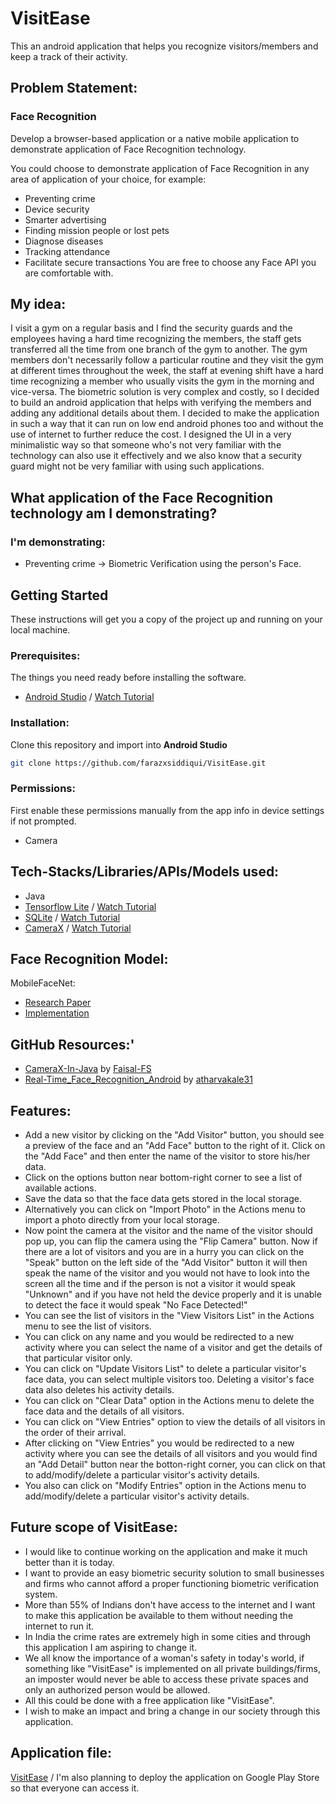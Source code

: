 # VisitEase
This an android application that helps you recognize visitors/members and keep a track of their activity.

## Problem Statement:
### Face Recognition
Develop a browser-based application or a native mobile application to demonstrate application of Face Recognition technology.

You could choose to demonstrate application of Face Recognition in any area of application of your choice, for example:

* Preventing crime
* Device security
* Smarter advertising
* Finding mission people or lost pets
* Diagnose diseases
* Tracking attendance
* Facilitate secure transactions
You are free to choose any Face API you are comfortable with.

## My idea:
I visit a gym on a regular basis and I find the security guards and the employees having a hard time recognizing
the members, the staff gets transferred all the time from one branch of the gym to another. The gym members don't necessarily follow
a particular routine and they visit the gym at different times throughout the week, the staff at evening shift have a hard time recognizing
a member who usually visits the gym in the morning and vice-versa.
The biometric solution is very complex and costly, so I decided to build an android application that helps with verifying the members
and adding any additional details about them.
I decided to make the application in such a way that it can run on low end android phones too and without the use of internet to further reduce the cost.
I designed the UI in a very minimalistic way so that someone who's not very familiar with the technology can also use it effectively and we also know
that a security guard might not be very familiar with using such applications.

## What application of the Face Recognition technology am I demonstrating?
### I'm demonstrating:
* Preventing crime -> Biometric Verification using the person's Face.

## Getting Started
These instructions will get you a copy of the project up and running on your local machine.

### Prerequisites:
The things you need ready before installing the software.
* [Android Studio](https://developer.android.com/studio/intro) / [Watch Tutorial](https://www.youtube.com/watch?v=5LMRbAiRkdY)

### Installation:
Clone this repository and import into **Android Studio**
```bash
git clone https://github.com/farazxsiddiqui/VisitEase.git
```

### Permissions:
First enable these permissions manually from the app info in device settings if not prompted.
* Camera

## Tech-Stacks/Libraries/APIs/Models used:
* Java
* [Tensorflow Lite](https://www.tensorflow.org/lite/android) / [Watch Tutorial](https://www.youtube.com/watch?v=s_XOVkjXQbU&t=874s)
* [SQLite](https://www.sqlite.org/docs.html) / [Watch Tutorial](https://www.youtube.com/playlist?list=PLSrm9z4zp4mGK0g_0_jxYGgg3os9tqRUQ)
* [CameraX](https://developer.android.com/training/camerax) / [Watch Tutorial](https://www.youtube.com/watch?v=IrwhjDtpIU0&t=1s)

## Face Recognition Model: 
MobileFaceNet:
* [Research Paper](https://drive.google.com/file/d/1rrdEO7VSBviZQSjvADM74SjCz-m4r-6c/view?usp=sharing)
* [Implementation](https://github.com/sirius-ai/MobileFaceNet_TF)

## GitHub Resources:'
* [CameraX-In-Java](https://github.com/Faisal-FS/CameraX-In-Java) by [Faisal-FS](https://github.com/Faisal-FS)
* [Real-Time_Face_Recognition_Android](https://github.com/atharvakale31/Real-Time_Face_Recognition_Android) by [atharvakale31](https://github.com/atharvakale31)


## Features:
* Add a new visitor by clicking on the "Add Visitor" button, you should see a preview of the face and an "Add Face" button to the right of it.
  Click on the "Add Face" and then enter the name of the visitor to store his/her data.
* Click on the options button near bottom-right corner to see a list of available actions.
* Save the data so that the face data gets stored in the local storage.
* Alternatively you can click on "Import Photo" in the Actions menu to import a photo directly from your local storage.
* Now point the camera at the visitor and the name of the visitor should pop up, you can flip the camera using the "Flip Camera" button.
  Now if there are a lot of visitors and you are in a hurry you can click on the "Speak" button on the left side of the "Add Visitor" button
  it will then speak the name of the visitor and you would not have to look into the screen all the time and if the person is not a visitor
  it would speak "Unknown" and if you have not held the device properly and it is unable to detect the face it would speak "No Face Detected!"
* You can see the list of visitors in the "View Visitors List" in the Actions menu to see the list of visitors.
* You can click on any name and you would be redirected to a new activity where you can select the name of a visitor
  and get the details of that particular visitor only.
* You can click on "Update Visitors List" to delete a particular visitor's face data, you can select multiple visitors too.
  Deleting a visitor's face data also deletes his activity details.
* You can click on "Clear Data" option in the Actions menu to delete the face data and the details of all visitors.
* You can click on "View Entries" option to view the details of all visitors in the order of their arrival.
* After clicking on "View Entries" you would be redirected to a new activity where you can see the details of all visitors
  and you would find an "Add Detail" button near the botton-right corner, you can click on that to 
  add/modify/delete a particular visitor's activity details.
* You also can click on "Modify Entries" option in the Actions menu to add/modify/delete a particular visitor's activity details.

## Future scope of VisitEase:
* I would like to continue working on the application and make it much better than it is today. 
* I want to provide an easy biometric security solution to small businesses and firms who cannot afford a proper functioning biometric verification system.
* More than 55% of Indians don't have access to the internet and I want to make this application be available to them without needing the internet to run it.
* In India the crime rates are extremely high in some cities and through this application I am aspiring to change it.
* We all know the importance of a woman's safety in today's world, if something like "VisitEase" is implemented on all private buildings/firms,
  an imposter would never be able to access these private spaces and only an authorized person would be allowed.
* All this could be done with a free application like "VisitEase". 
* I wish to make an impact and bring a change in our society through this application.

## Application file:
[VisitEase](https://drive.google.com/file/d/1YP06oNYp7tlw03Rdli-qqDtU0eQ96C3H/view?usp=sharing) / I'm also planning to deploy the application on Google Play Store so that everyone can access it.
